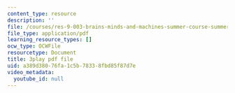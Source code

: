 ```yaml
---
content_type: resource
description: ''
file: /courses/res-9-003-brains-minds-and-machines-summer-course-summer-2015/a389d38076fa1c5b78338fbd85f87d7e_2304733.pdf
file_type: application/pdf
learning_resource_types: []
ocw_type: OCWFile
resourcetype: Document
title: 3play pdf file
uid: a389d380-76fa-1c5b-7833-8fbd85f87d7e
video_metadata:
  youtube_id: null
---
```

